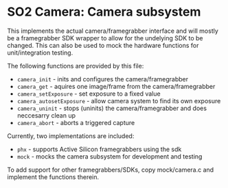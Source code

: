 SO2 Camera: Camera subsystem
============================

This implements the actual camera/framegrabber interface and will
mostly be a framegrabber SDK wrapper to allow for the undelying SDK
to be changed. This can also be used to mock the hardware functions
for unit/integration testing.

The following functions are provided by this file:

- `camera_init` - inits and configures the camera/framegrabber
- `camera_get` - aquires one image/frame from the camera/framegrabber
- `camera_setExposure` - set exposure to a fixed value
- `camera_autosetExposure` - allow camera system to find its own exposure
- `camera_uninit` - stops (uninits) the camera/framegrabber and does neccesarry clean up
- `camera_abort` - aborts a triggered capture

Currently, two implementations are included:

- `phx` - supports Active Silicon framegrabbers using the sdk
- `mock` - mocks the camera subsystem for development and testing

To add support for other framegrabbers/SDKs, copy mock/camera.c and
implement the functions therein.
